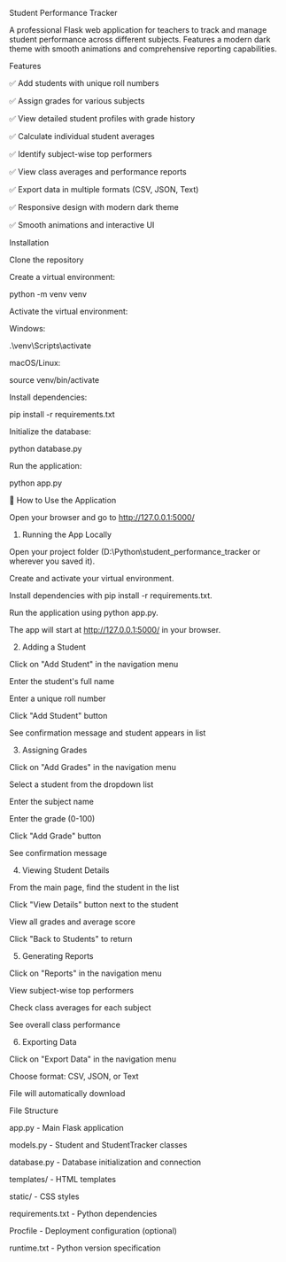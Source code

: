 Student Performance Tracker

A professional Flask web application for teachers to track and manage student performance across different subjects. Features a modern dark theme with smooth animations and comprehensive reporting capabilities.

Features

✅ Add students with unique roll numbers

✅ Assign grades for various subjects

✅ View detailed student profiles with grade history

✅ Calculate individual student averages

✅ Identify subject-wise top performers

✅ View class averages and performance reports

✅ Export data in multiple formats (CSV, JSON, Text)

✅ Responsive design with modern dark theme

✅ Smooth animations and interactive UI

Installation

Clone the repository

Create a virtual environment:

python -m venv venv


Activate the virtual environment:

Windows:

.\venv\Scripts\activate


macOS/Linux:

source venv/bin/activate


Install dependencies:

pip install -r requirements.txt


Initialize the database:

python database.py


Run the application:

python app.py

📖 How to Use the Application

Open your browser and go to http://127.0.0.1:5000/

1. Running the App Locally

Open your project folder (D:\Python\student_performance_tracker or wherever you saved it).

Create and activate your virtual environment.

Install dependencies with pip install -r requirements.txt.

Run the application using python app.py.

The app will start at http://127.0.0.1:5000/ in your browser.

2. Adding a Student

Click on "Add Student" in the navigation menu

Enter the student's full name

Enter a unique roll number

Click "Add Student" button

See confirmation message and student appears in list

3. Assigning Grades

Click on "Add Grades" in the navigation menu

Select a student from the dropdown list

Enter the subject name

Enter the grade (0-100)

Click "Add Grade" button

See confirmation message

4. Viewing Student Details

From the main page, find the student in the list

Click "View Details" button next to the student

View all grades and average score

Click "Back to Students" to return

5. Generating Reports

Click on "Reports" in the navigation menu

View subject-wise top performers

Check class averages for each subject

See overall class performance

6. Exporting Data

Click on "Export Data" in the navigation menu

Choose format: CSV, JSON, or Text

File will automatically download

File Structure

app.py - Main Flask application

models.py - Student and StudentTracker classes

database.py - Database initialization and connection

templates/ - HTML templates

static/ - CSS styles

requirements.txt - Python dependencies

Procfile - Deployment configuration (optional)

runtime.txt - Python version specification
